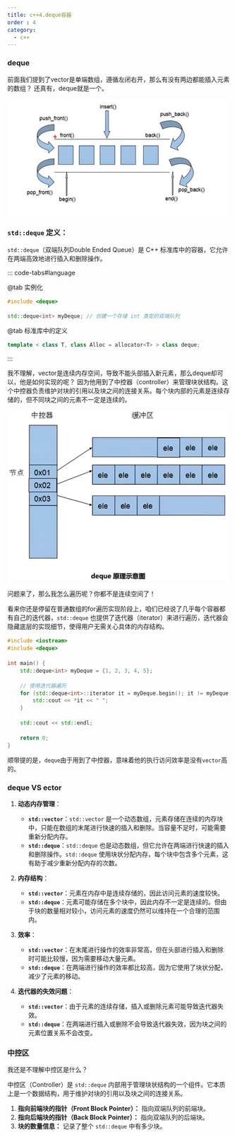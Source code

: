 ```yaml
---
title: c++4.deque容器
order : 4
category:
  - c++
---
```


### deque

<ChatMessage avatar="../../../assets/emoji/hx.png" :avatarWidth="40">
前面我们提到了vector是单端数组，遵循左闭右开，那么有没有两边都能插入元素的数组？
</ChatMessage>

<ChatMessage avatar="../../../assets/emoji/new9.png" :avatarWidth="40" alignLeft>
还真有，deque就是一个。
</ChatMessage>

![](..%2Fassets%2Fdequevector.png)

### `std::deque` 定义：

<ChatMessage avatar="../../../assets/emoji/bqb (6).png" :avatarWidth="40" alignLeft>

`std::deque`（双端队列Double Ended Queue）是 C++ 标准库中的容器，它允许在两端高效地进行插入和删除操作。

</ChatMessage>

::: code-tabs#language

@tab 实例化

```cpp
#include <deque>

std::deque<int> myDeque; // 创建一个存储 int 类型的双端队列
```

@tab 标准库中的定义

```cpp
template < class T, class Alloc = allocator<T> > class deque;
```

:::

<ChatMessage avatar="../../../assets/emoji/hx.png" :avatarWidth="40">
我不理解，vector是连续内存空间，导致不能头部插入新元素，那么deque却可以，他是如何实现的呢？
</ChatMessage>

<ChatMessage avatar="../../../assets/emoji/bqb (6).png" :avatarWidth="40" alignLeft>
因为他用到了中控器（controller）来管理块状结构。这个中控器负责维护对块的引用以及块之间的连接关系。每个块内部的元素是连续存储的，但不同块之间的元素不一定是连续的。
</ChatMessage>


![](..%2Fassets%2Fdequesx.png)

<ChatMessage avatar="../../../assets/emoji/hx.png" :avatarWidth="40">
问题来了，那么我怎么遍历呢？你都不是连续空间了！
</ChatMessage>

<ChatMessage avatar="../../../assets/emoji/new2.png" :avatarWidth="50" alignLeft>

看来你还是停留在普通数组的for遍历实现阶段上，咱们已经说了几乎每个容器都有自己的迭代器，`std::deque` 也提供了迭代器（iterator）来进行遍历，迭代器会隐藏底层的实现细节，使得用户无需关心具体的内存结构。

</ChatMessage>

```cpp
#include <iostream>
#include <deque>

int main() {
    std::deque<int> myDeque = {1, 2, 3, 4, 5};

    // 使用迭代器遍历
    for (std::deque<int>::iterator it = myDeque.begin(); it != myDeque.end(); ++it) {
        std::cout << *it << " ";
    }

    std::cout << std::endl;

    return 0;
}
```
<ChatMessage avatar="../../../assets/emoji/new2.png" :avatarWidth="50" alignLeft>

顺带提的是，`deque`由于用到了中控器，意味着他的执行访问效率是没有`vector`高的。

</ChatMessage>

### deque VS ector

1. **动态内存管理**：
   - **`std::vector`**：`std::vector` 是一个动态数组，元素存储在连续的内存块中，只能在数组的末尾进行快速的插入和删除。当容量不足时，可能需要重新分配内存。
   - **`std::deque`**：`std::deque` 也是动态数组，但它允许在两端进行快速的插入和删除操作。`std::deque` 使用块状分配内存，每个块中包含多个元素，这有助于减少重新分配内存的次数。

2. **内存结构**：
   - **`std::vector`**：元素在内存中是连续存储的，因此访问元素的速度较快。
   - **`std::deque`**：元素可能存储在多个块中，因此内存不一定是连续的。但由于块的数量相对较小，访问元素的速度仍然可以维持在一个合理的范围内。

3. **效率**：
   - **`std::vector`**：在末尾进行操作的效率非常高，但在头部进行插入和删除时可能比较慢，因为需要移动大量元素。
   - **`std::deque`**：在两端进行操作的效率都比较高，因为它使用了块状分配，减少了元素的移动。

4. **迭代器的失效问题**：
   - **`std::vector`**：由于元素的连续存储，插入或删除元素可能导致迭代器失效。
   - **`std::deque`**：在两端进行插入或删除不会导致迭代器失效，因为块之间的元素位置关系不会改变。

### 中控区

<ChatMessage avatar="../../../assets/emoji/hx.png" :avatarWidth="40">
我还是不理解中控区是什么？
</ChatMessage>

<ChatMessage avatar="../../../assets/emoji/new2.png" :avatarWidth="50" alignLeft>

中控区（Controller）是 `std::deque` 内部用于管理块状结构的一个组件。它本质上是一个数据结构，用于维护对块的引用以及块之间的连接关系。

</ChatMessage>

1. **指向前端块的指针（Front Block Pointer）：** 指向双端队列的前端块。
2. **指向后端块的指针（Back Block Pointer）：** 指向双端队列的后端块。
3. **块的数量信息：** 记录了整个 `std::deque` 中有多少块。
